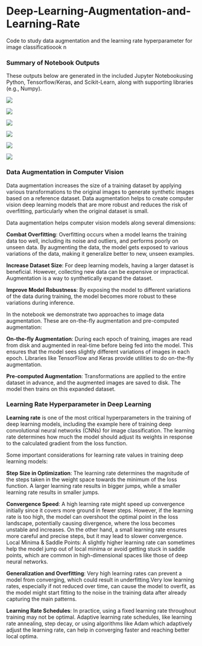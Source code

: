# Deep-Learning-Augmentation-and-Learning-Rate

Code to study data augmentation and the learning rate hyperparameter for image classificatioook n

### Summary of Notebook Outputs

These outputs below are generated in the included Jupyter Notebookusing Python, Tensorflow/Keras, and Scikit-Learn, along with supporting libraries (e.g., Numpy).

![](img/galaxy_orig.png)

![](img/galaxy_augmentation1.png)

![](img/CNN_Architecture.png)

![](img/training_curve_params1.png)

![](img/training_curve_params_compare.png)

![](img/cnn_eval_confusion_matrix.png)

### Data Augmentation in Computer Vision

Data augmentation increases the size of a training dataset by applying various transformations to the original images to generate synthetic images based on a reference dataset. Data augmentation helps to create computer vision deep learning models that are more robust and reduces the risk of overfitting, particularly when the original dataset is small.

Data augmentation helps computer vision models along several dimensions:

**Combat Overfitting**: Overfitting occurs when a model learns the training data too well, including its noise and outliers, and performs poorly on unseen data. By augmenting the data, the model gets exposed to various variations of the data, making it generalize better to new, unseen examples.

**Increase Dataset Size**: For deep learning models, having a larger dataset is beneficial. However, collecting new data can be expensive or impractical. Augmentation is a way to synthetically expand the dataset.

**Improve Model Robustness**: By exposing the model to different variations of the data during training, the model becomes more robust to these variations during inference.

In the notebook we demonstrate two approaches to image data augmentation. These are on-the-fly augmentation and pre-computed augmentation:

**On-the-fly Augmentation**: During each epoch of training, images are read from disk and augmented in real-time before being fed into the model. This ensures that the model sees slightly different variations of images in each epoch. Libraries like TensorFlow and Keras provide utilities to do on-the-fly augmentation.

**Pre-computed Augmentation**: Transformations are applied to the entire dataset in advance, and the augmented images are saved to disk. The model then trains on this expanded dataset.

### Learning Rate Hyperparameter in Deep Learning

**Learning rate** is one of the most critical hyperparameters in the training of deep learning models, including the example here of training deep convolutional neural networks (CNNs) for image classification. The learning rate determines how much the model should adjust its weights in response to the calculated gradient from the loss function.

Some important considerations for learning rate values in training deep learning models:

**Step Size in Optimization**: The learning rate determines the magnitude of the steps taken in the weight space towards the minimum of the loss function. A larger learning rate results in bigger jumps, while a smaller learning rate results in smaller jumps.

**Convergence Speed**: A high learning rate might speed up convergence initially since it covers more ground in fewer steps.
However, if the learning rate is too high, the model can overshoot the optimal point in the loss landscape, potentially causing divergence, where the loss becomes unstable and increases.
On the other hand, a small learning rate ensures more careful and precise steps, but it may lead to slower convergence.
Local Minima & Saddle Points: A slightly higher learning rate can sometimes help the model jump out of local minima or avoid getting stuck in saddle points, which are common in high-dimensional spaces like those of deep neural networks.

**Generalization and Overfitting**: Very high learning rates can prevent a model from converging, which could result in underfitting.Very low learning rates, especially if not reduced over time, can cause the model to overfit, as the model might start fitting to the noise in the training data after already capturing the main patterns. 

**Learning Rate Schedules**: In practice, using a fixed learning rate throughout training may not be optimal. Adaptive learning rate schedules, like learning rate annealing, step decay, or using algorithms like Adam which adaptively adjust the learning rate, can help in converging faster and reaching better local optima.
